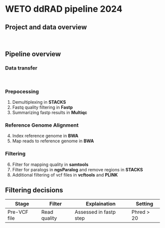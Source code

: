 # WETO ddRAD pipeline 2024
## Project and data overview
<br>

## Pipeline overview
### Data transfer
<br>

### Prepocessing
1. Demultiplexing in **STACKS**
2. Fastq quality filtering in **Fastp**
3. Summarizing fastp results in **Multiqc**

### Reference Genome Alignment
4. Index reference genome in **BWA**
5. Map reads to reference genome in **BWA**

### Filtering 
6. Filter for mapping quality in **samtools**
7. Filter for paralogs in **ngsParalog** and remove regions in **STACKS**
8. Additional filtering of vcf files in **vcftools** and **PLINK**

## Filtering decisions
| Stage | Filter | Explaination | Setting |
| --- | --- | --- | --- |
| Pre-VCF file |  Read quality | Assessed in fastp step | Phred > 20 |
